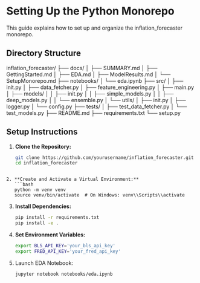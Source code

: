 # Setting Up the Python Monorepo

This guide explains how to set up and organize the inflation_forecaster monorepo.

## Directory Structure

inflation_forecaster/ 
├── docs/ │ ├── SUMMARY.md │ ├── GettingStarted.md │ ├── EDA.md │ ├── ModelResults.md │ └── SetupMonorepo.md ├── notebooks/ │ └── eda.ipynb ├── src/ │ ├── init.py │ ├── data_fetcher.py │ ├── feature_engineering.py │ ├── main.py │ ├── models/ │ │ ├── init.py │ │ ├── simple_models.py │ │ ├── deep_models.py │ │ └── ensemble.py │ └── utils/ │ ├── init.py │ ├── logger.py │ └── config.py ├── tests/ │ ├── test_data_fetcher.py │ └── test_models.py ├── README.md ├── requirements.txt └── setup.py


## Setup Instructions

1. **Clone the Repository:**
   ```bash
   git clone https://github.com/yourusername/inflation_forecaster.git
   cd inflation_forecaster
```

2. **Create and Activate a Virtual Environment:**
   ```bash
   python -m venv venv
   source venv/bin/activate  # On Windows: venv\\Scripts\\activate
   ```

3. **Install Dependencies:**
   ```bash
   pip install -r requirements.txt
   pip install -e .
   ```

4. **Set Environment Variables:**
   ```bash
   export BLS_API_KEY='your_bls_api_key'
   export FRED_API_KEY='your_fred_api_key'
   ```

5. Launch EDA Notebook:
   ```bash
   jupyter notebook notebooks/eda.ipynb
   ```